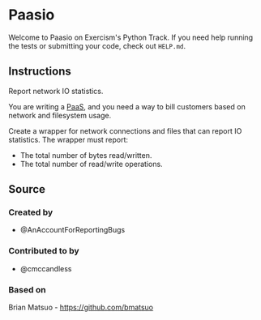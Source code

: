 # Paasio

Welcome to Paasio on Exercism's Python Track.
If you need help running the tests or submitting your code, check out `HELP.md`.

## Instructions

Report network IO statistics.

You are writing a [PaaS][], and you need a way to bill customers based
on network and filesystem usage.

Create a wrapper for network connections and files that can report IO
statistics. The wrapper must report:

- The total number of bytes read/written.
- The total number of read/write operations.

[PaaS]: http://en.wikipedia.org/wiki/Platform_as_a_service

## Source

### Created by

- @AnAccountForReportingBugs

### Contributed to by

- @cmccandless

### Based on

Brian Matsuo - https://github.com/bmatsuo
